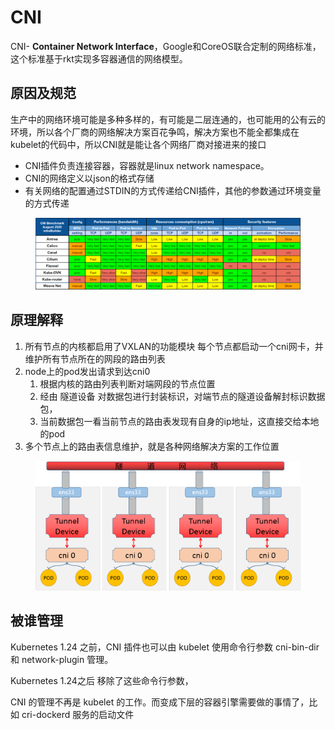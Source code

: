 # CNI

CNI- **Container Network Interface**，Google和CoreOS联合定制的网络标准，这个标准基于rkt实现多容器通信的网络模型。

## 原因及规范

生产中的网络环境可能是多种多样的，有可能是二层连通的，也可能用的公有云的环境，所以各个厂商的网络解决方案百花争鸣，解决方案也不能全都集成在kubelet的代码中，所以CNI就是能让各个网络厂商对接进来的接口

* CNI插件负责连接容器，容器就是linux network namespace。
* CNI的网络定义以json的格式存储
* 有关网络的配置通过STDIN的方式传递给CNI插件，其他的参数通过环境变量的方式传递

<figure><img src="../../../.gitbook/assets/image (25).png" alt=""><figcaption></figcaption></figure>

## 原理解释&#x20;

1. 所有节点的内核都启用了VXLAN的功能模块 每个节点都启动一个cni网卡，并维护所有节点所在的网段的路由列表&#x20;
2. node上的pod发出请求到达cni0&#x20;
   1. 根据内核的路由列表判断对端网段的节点位置&#x20;
   2. 经由 隧道设备 对数据包进行封装标识，对端节点的隧道设备解封标识数据包，&#x20;
   3. 当前数据包一看当前节点的路由表发现有自身的ip地址，这直接交给本地的pod&#x20;
3. 多个节点上的路由表信息维护，就是各种网络解决方案的工作位置

<figure><img src="../../../.gitbook/assets/image (32).png" alt=""><figcaption></figcaption></figure>

## 被谁管理

Kubernetes 1.24 之前，CNI 插件也可以由 kubelet 使用命令行参数 cni-bin-dir 和 network-plugin 管理。

Kubernetes 1.24之后 移除了这些命令行参数，

CNI 的管理不再是 kubelet 的工作。而变成下层的容器引擎需要做的事情了，比如 cri-dockerd 服务的启动文件
